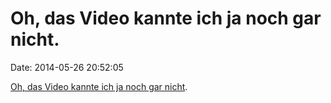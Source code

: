 Oh, das Video kannte ich ja noch gar nicht.
===========================================

Date: 2014-05-26 20:52:05

[Oh, das Video kannte ich ja noch gar
nicht](https://www.youtube.com/watch?v=5CvJbrmTv7c).
